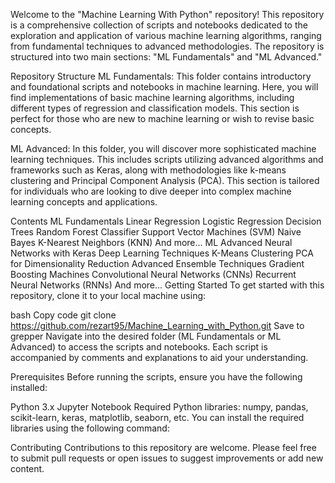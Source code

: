Welcome to the "Machine Learning With Python" repository! This repository is a comprehensive collection of scripts and notebooks dedicated to the exploration and application of various machine learning algorithms, ranging from fundamental techniques to advanced methodologies. The repository is structured into two main sections: "ML Fundamentals" and "ML Advanced."

Repository Structure
ML Fundamentals: This folder contains introductory and foundational scripts and notebooks in machine learning. Here, you will find implementations of basic machine learning algorithms, including different types of regression and classification models. This section is perfect for those who are new to machine learning or wish to revise basic concepts.

ML Advanced: In this folder, you will discover more sophisticated machine learning techniques. This includes scripts utilizing advanced algorithms and frameworks such as Keras, along with methodologies like k-means clustering and Principal Component Analysis (PCA). This section is tailored for individuals who are looking to dive deeper into complex machine learning concepts and applications.

Contents
ML Fundamentals
Linear Regression
Logistic Regression
Decision Trees
Random Forest Classifier
Support Vector Machines (SVM)
Naive Bayes
K-Nearest Neighbors (KNN)
And more...
ML Advanced
Neural Networks with Keras
Deep Learning Techniques
K-Means Clustering
PCA for Dimensionality Reduction
Advanced Ensemble Techniques
Gradient Boosting Machines
Convolutional Neural Networks (CNNs)
Recurrent Neural Networks (RNNs)
And more...
Getting Started
To get started with this repository, clone it to your local machine using:

bash
Copy code
git clone https://github.com/rezart95/Machine_Learning_with_Python.git
Save to grepper
Navigate into the desired folder (ML Fundamentals or ML Advanced) to access the scripts and notebooks. Each script is accompanied by comments and explanations to aid your understanding.

Prerequisites
Before running the scripts, ensure you have the following installed:

Python 3.x
Jupyter Notebook
Required Python libraries: numpy, pandas, scikit-learn, keras, matplotlib, seaborn, etc.
You can install the required libraries using the following command:


Contributing
Contributions to this repository are welcome. Please feel free to submit pull requests or open issues to suggest improvements or add new content.